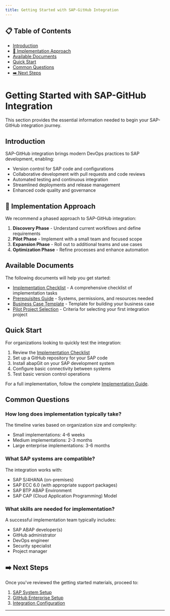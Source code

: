 ```yaml
---
title: Getting Started with SAP-GitHub Integration
---
```


## 📋 Table of Contents

- [Introduction](#introduction)
- [🔧 Implementation Approach](#implementation-approach)
- [Available Documents](#available-documents)
- [Quick Start](#quick-start)
- [Common Questions](#common-questions)
- [➡️ Next Steps](#next-steps)


# Getting Started with SAP-GitHub Integration

This section provides the essential information needed to begin your SAP-GitHub integration journey.

## Introduction

SAP-GitHub integration brings modern DevOps practices to SAP development, enabling:

- Version control for SAP code and configurations
- Collaborative development with pull requests and code reviews
- Automated testing and continuous integration
- Streamlined deployments and release management
- Enhanced code quality and governance

## 🔧 Implementation Approach

We recommend a phased approach to SAP-GitHub integration:

1. **Discovery Phase** - Understand current workflows and define requirements
2. **Pilot Phase** - Implement with a small team and focused scope
3. **Expansion Phase** - Roll out to additional teams and use cases
4. **Optimization Phase** - Refine processes and enhance automation

## Available Documents

The following documents will help you get started:

- [Implementation Checklist](./implementation-checklist.md) - A comprehensive checklist of implementation tasks
- [Prerequisites Guide](./prerequisites.md) - Systems, permissions, and resources needed
- [Business Case Template](./business-case.md) - Template for building your business case
- [Pilot Project Selection](./pilot-selection.md) - Criteria for selecting your first integration project

## Quick Start

For organizations looking to quickly test the integration:

1. Review the [Implementation Checklist](./implementation-checklist.md)
2. Set up a GitHub repository for your SAP code
3. Install abapGit on your SAP development system
4. Configure basic connectivity between systems
5. Test basic version control operations

For a full implementation, follow the complete [Implementation Guide](../).

## Common Questions

### How long does implementation typically take?

The timeline varies based on organization size and complexity:
- Small implementations: 4-6 weeks
- Medium implementations: 2-3 months
- Large enterprise implementations: 3-6 months

### What SAP systems are compatible?

The integration works with:
- SAP S/4HANA (on-premises)
- SAP ECC 6.0 (with appropriate support packages)
- SAP BTP ABAP Environment
- SAP CAP (Cloud Application Programming) Model

### What skills are needed for implementation?

A successful implementation team typically includes:
- SAP ABAP developer(s)
- GitHub administrator
- DevOps engineer
- Security specialist
- Project manager

## ➡️ Next Steps

Once you've reviewed the getting started materials, proceed to:

1. [SAP System Setup](../sap-setup/)
2. [GitHub Enterprise Setup](../github-setup/)
3. [Integration Configuration](../workflows/)
---


